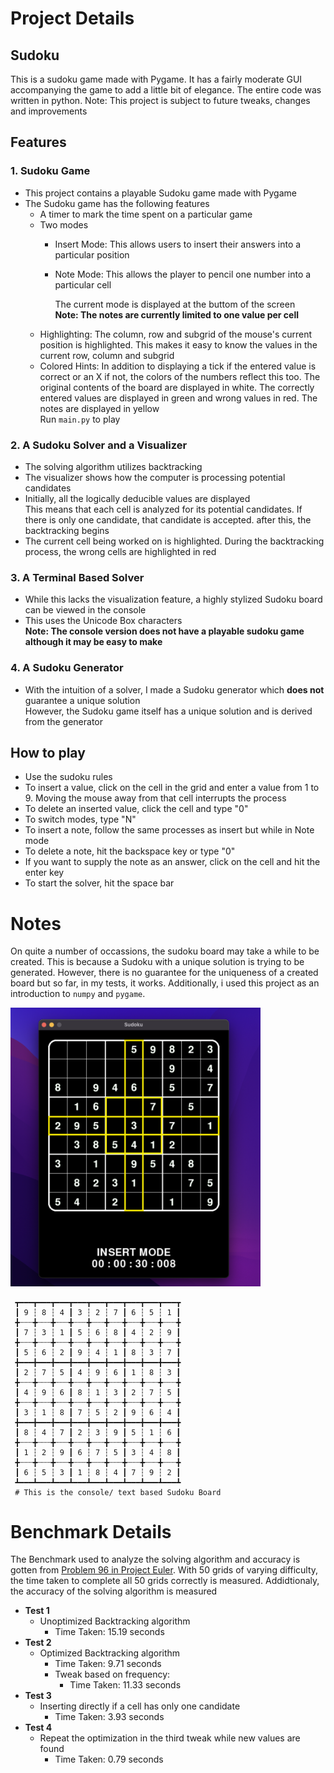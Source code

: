 # Project Details
## Sudoku
This is a sudoku game made with Pygame. It has a fairly moderate GUI accompanying the game to add a little bit of elegance. The entire code was written in python. 
Note: This project is subject to future tweaks, changes and improvements

## Features
### 1. Sudoku Game
* This project contains a playable Sudoku game made with Pygame
* The Sudoku game has the following features
    * A timer to mark the time spent on a particular game
    * Two modes
        * Insert Mode: This allows users to insert their answers into a particular position
        * Note Mode: This allows the player to pencil one number into a particular cell

            The current mode is displayed at the buttom of the screen  
            __Note: The notes are currently limited to one value per cell__
    * Highlighting: The column, row and subgrid of the mouse's current position is highlighted. This makes it easy to know the values in the current row, column and subgrid
    * Colored Hints: In addition to displaying a tick if the entered value is correct or an X if not, the colors of the numbers reflect this too. The original contents of the board are displayed in white. The correctly entered values are displayed in green and wrong values in red. The notes are displayed in yellow  
Run `main.py` to play
### 2. A Sudoku Solver and a Visualizer
* The solving algorithm utilizes backtracking
* The visualizer shows how the computer is processing potential candidates
* Initially, all the logically deducible values are displayed  
This means that each cell is analyzed for its potential candidates. If there is only one candidate, that candidate is accepted. after this, the backtracking begins
* The current cell being worked on is highlighted. During the backtracking process, the wrong cells are highlighted in red
### 3. A Terminal Based Solver
* While this lacks the visualization feature, a highly stylized Sudoku board can be viewed in the console
* This uses the Unicode Box characters  
__Note: The console version does not have a playable sudoku game although it may be easy to make__
### 4. A Sudoku Generator
* With the intuition of a solver, I made a Sudoku generator which **does not** guarantee a unique solution  
However, the Sudoku game itself has a unique solution and is derived from the generator

## How to play
* Use the sudoku rules
* To insert a value, click on the cell in the grid and enter a value from 1 to 9. Moving the mouse away from that cell interrupts the process
* To delete an inserted value, click the cell and type "0"
* To switch modes, type "N"
* To insert a note, follow the same processes as insert but while in Note mode
* To delete a note, hit the backspace key or type "0"
* If you want to supply the note as an answer, click on the cell and hit the enter key
* To start the solver, hit the space bar

# Notes
On quite a number of occassions, the sudoku board may take a while to be created. This is because a Sudoku with a unique solution is trying to be generated. However, there is no guarantee for the uniqueness of a created board but so far, in my tests, it works. Additionally, i used this project as an introduction to `numpy` and `pygame`.  

<img src="images/Sudoku.png" alt="The Sudoku Game" width="400">

```
 ┳━━━┳━━━┳━━━┳━━━┳━━━┳━━━┳━━━┳━━━┳━━━┳
 ┃ 9 ┆ 8 ┆ 4 ┃ 3 ┆ 2 ┆ 7 ┃ 6 ┆ 5 ┆ 1 ┃ 
 ╋┄┄┄╋┄┄┄╋┄┄┄╋┄┄┄╋┄┄┄╋┄┄┄╋┄┄┄╋┄┄┄╋┄┄┄╋
 ┃ 7 ┆ 3 ┆ 1 ┃ 5 ┆ 6 ┆ 8 ┃ 4 ┆ 2 ┆ 9 ┃ 
 ╋┄┄┄╋┄┄┄╋┄┄┄╋┄┄┄╋┄┄┄╋┄┄┄╋┄┄┄╋┄┄┄╋┄┄┄╋
 ┃ 5 ┆ 6 ┆ 2 ┃ 9 ┆ 4 ┆ 1 ┃ 8 ┆ 3 ┆ 7 ┃ 
 ╋━━━╋━━━╋━━━╋━━━╋━━━╋━━━╋━━━╋━━━╋━━━╋
 ┃ 2 ┆ 7 ┆ 5 ┃ 4 ┆ 9 ┆ 6 ┃ 1 ┆ 8 ┆ 3 ┃ 
 ╋┄┄┄╋┄┄┄╋┄┄┄╋┄┄┄╋┄┄┄╋┄┄┄╋┄┄┄╋┄┄┄╋┄┄┄╋
 ┃ 4 ┆ 9 ┆ 6 ┃ 8 ┆ 1 ┆ 3 ┃ 2 ┆ 7 ┆ 5 ┃ 
 ╋┄┄┄╋┄┄┄╋┄┄┄╋┄┄┄╋┄┄┄╋┄┄┄╋┄┄┄╋┄┄┄╋┄┄┄╋
 ┃ 3 ┆ 1 ┆ 8 ┃ 7 ┆ 5 ┆ 2 ┃ 9 ┆ 6 ┆ 4 ┃ 
 ╋━━━╋━━━╋━━━╋━━━╋━━━╋━━━╋━━━╋━━━╋━━━╋
 ┃ 8 ┆ 4 ┆ 7 ┃ 2 ┆ 3 ┆ 9 ┃ 5 ┆ 1 ┆ 6 ┃ 
 ╋┄┄┄╋┄┄┄╋┄┄┄╋┄┄┄╋┄┄┄╋┄┄┄╋┄┄┄╋┄┄┄╋┄┄┄╋
 ┃ 1 ┆ 2 ┆ 9 ┃ 6 ┆ 7 ┆ 5 ┃ 3 ┆ 4 ┆ 8 ┃ 
 ╋┄┄┄╋┄┄┄╋┄┄┄╋┄┄┄╋┄┄┄╋┄┄┄╋┄┄┄╋┄┄┄╋┄┄┄╋
 ┃ 6 ┆ 5 ┆ 3 ┃ 1 ┆ 8 ┆ 4 ┃ 7 ┆ 9 ┆ 2 ┃ 
 ┻━━━┻━━━┻━━━┻━━━┻━━━┻━━━┻━━━┻━━━┻━━━┻
 # This is the console/ text based Sudoku Board
 ```

# Benchmark Details
The Benchmark used to analyze the solving algorithm and accuracy is gotten from [Problem 96 in Project Euler](https://projecteuler.net/problem=96). With 50 grids of varying difficulty, the time taken to complete all 50 grids correctly is measured. Addidtionaly, the accuracy of the solving algorithm is measured

- __Test 1__
    * Unoptimized Backtracking algorithm  
        * Time Taken: 15.19 seconds
- __Test 2__
    * Optimized Backtracking algorithm  
        * Time Taken: 9.71 seconds
        * Tweak based on frequency:
            * Time Taken: 11.33 seconds
- __Test 3__
    * Inserting directly if a cell has only one candidate
        * Time Taken: 3.93 seconds
- __Test 4__
    * Repeat the optimization in the third tweak while new values are found
        * Time Taken: 0.79 seconds
    
